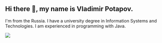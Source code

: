 ## Hi there 👋, my name is Vladimir Potapov.
I'm from the Russia.
I have a university degree in Information Systems and Technologies. I am experienced in programming with Java.


![](https://komarev.com/ghpvc/?username=vlj2007&style=flat-square&abbreviated=true)


<!--
**vlj2007/vlj2007** is a ✨ _special_ ✨ repository because its `README.md` (this file) appears on your GitHub profile.

Here are some ideas to get you started:

- 🔭 I’m currently working on ...
- 🌱 I’m currently learning ...
- 👯 I’m looking to collaborate on ...
- 🤔 I’m looking for help with ...
- 💬 Ask me about ...
- 📫 How to reach me: ...
- 😄 Pronouns: ...
- ⚡ Fun fact: ...
-->
